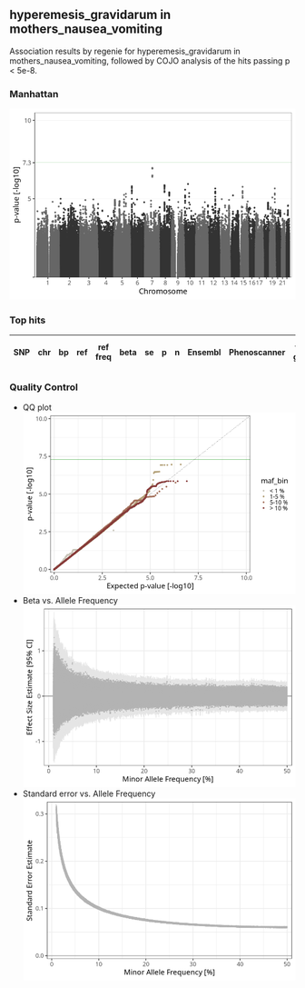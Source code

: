 ## hyperemesis_gravidarum in mothers_nausea_vomiting
Association results by regenie for hyperemesis_gravidarum in mothers_nausea_vomiting, followed by COJO analysis of the hits passing p < 5e-8.
### Manhattan
![](figures/pop_mothers_nausea_vomiting_pheno_hyperemesis_gravidarum_mh.png)
### Top hits
| SNP | chr | bp | ref | ref freq | beta | se | p | n | Ensembl | Phenoscanner | freq geno | b joint | b joint se | p joint | ld r |
| --- | --- | -- | --- | -------- | ---- | -- | - | - | ------- | ------------ | --------- | ------- | ---------- | ------- | ---- |
### Quality Control
- QQ plot
![](figures/pop_mothers_nausea_vomiting_pheno_hyperemesis_gravidarum_qq.png)
- Beta vs. Allele Frequency
![](figures/pop_mothers_nausea_vomiting_pheno_hyperemesis_gravidarum_beta_af.png)
- Standard error vs. Allele Frequency
![](figures/pop_mothers_nausea_vomiting_pheno_hyperemesis_gravidarum_se_af.png)
